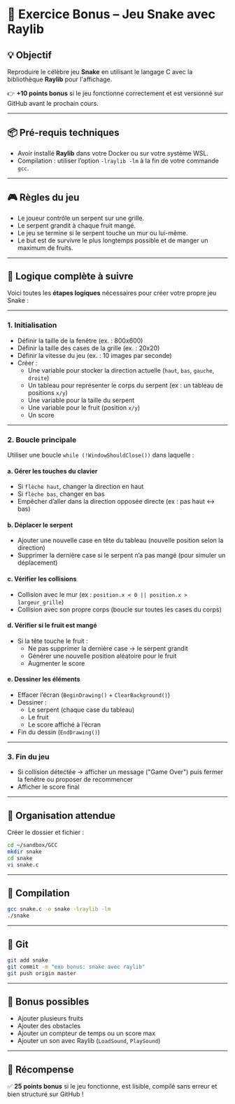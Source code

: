 # 🐍 Exercice Bonus – Jeu Snake avec Raylib

## 💡 Objectif

Reproduire le célèbre jeu **Snake** en utilisant le langage C avec la bibliothèque **Raylib** pour l'affichage.

👉 **+10 points bonus** si le jeu fonctionne correctement et est versionné sur GitHub avant le prochain cours.

---

## 📦 Pré-requis techniques

- Avoir installé **Raylib** dans votre Docker ou sur votre système WSL.
- Compilation : utiliser l’option `-lraylib -lm` à la fin de votre commande `gcc`.

---

## 🎮 Règles du jeu

- Le joueur contrôle un serpent sur une grille.
- Le serpent grandit à chaque fruit mangé.
- Le jeu se termine si le serpent touche un mur ou lui-même.
- Le but est de survivre le plus longtemps possible et de manger un maximum de fruits.

---

## 🧠 Logique complète à suivre

Voici toutes les **étapes logiques** nécessaires pour créer votre propre jeu Snake :

---

### 1. Initialisation

- Définir la taille de la fenêtre (ex. : 800x600)
- Définir la taille des cases de la grille (ex. : 20x20)
- Définir la vitesse du jeu (ex. : 10 images par seconde)
- Créer :
  - Une variable pour stocker la direction actuelle (`haut`, `bas`, `gauche`, `droite`)
  - Un tableau pour représenter le corps du serpent (ex : un tableau de positions `x/y`)
  - Une variable pour la taille du serpent
  - Une variable pour le fruit (position `x/y`)
  - Un score

---

### 2. Boucle principale

Utiliser une boucle `while (!WindowShouldClose())` dans laquelle :

#### a. Gérer les touches du clavier

- Si `flèche haut`, changer la direction en haut
- Si `flèche bas`, changer en bas
- Empêcher d’aller dans la direction opposée directe (ex : pas haut ↔ bas)

#### b. Déplacer le serpent

- Ajouter une nouvelle case en tête du tableau (nouvelle position selon la direction)
- Supprimer la dernière case si le serpent n’a pas mangé (pour simuler un déplacement)

#### c. Vérifier les collisions

- Collision avec le mur (ex : `position.x < 0 || position.x > largeur_grille`)
- Collision avec son propre corps (boucle sur toutes les cases du corps)

#### d. Vérifier si le fruit est mangé

- Si la tête touche le fruit :
  - Ne pas supprimer la dernière case → le serpent grandit
  - Générer une nouvelle position aléatoire pour le fruit
  - Augmenter le score

#### e. Dessiner les éléments

- Effacer l’écran (`BeginDrawing()` + `ClearBackground()`)
- Dessiner :
  - Le serpent (chaque case du tableau)
  - Le fruit
  - Le score affiché à l’écran
- Fin du dessin (`EndDrawing()`)

---

### 3. Fin du jeu

- Si collision détectée → afficher un message ("Game Over") puis fermer la fenêtre ou proposer de recommencer
- Afficher le score final

---

## 📁 Organisation attendue

Créer le dossier et fichier :

```bash
cd ~/sandbox/GCC
mkdir snake
cd snake
vi snake.c
```

---

## 🔧 Compilation

```bash
gcc snake.c -o snake -lraylib -lm
./snake
```

---

## 💾 Git

```bash
git add snake
git commit -m "exo bonus: snake avec raylib"
git push origin master
```

---

## 🏁 Bonus possibles

- Ajouter plusieurs fruits
- Ajouter des obstacles
- Ajouter un compteur de temps ou un score max
- Ajouter un son avec Raylib (`LoadSound`, `PlaySound`)

---

## 🏅 Récompense

✅ **25 points bonus** si le jeu fonctionne, est lisible, compilé sans erreur et bien structuré sur GitHub !
